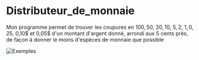 # Distributeur_de_monnaie
Mon programme permet de trouver les coupures en 100$, 50$, 20$, 10$, 5$, 2$, 1$, 0,25$, 0,10$ et 0,05$ d'un montant d'argent donné, arrondi aux 5 cents près, de façon à donner le moins d'espèces de monnaie que possible

![Exemples](https://github.com/TheRealDAZL/Distributeur-de-monnaie-v1.1/assets/116024728/d77d5c16-d3d1-474c-9df2-fbd191409d2e)
